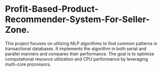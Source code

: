 # Profit-Based-Product-Recommender-System-For-Seller-Zone.
This project focuses on utilizing MLP algorithms to find common patterns in transactional databases. It implements the algorithm in both serial and parallel manners and compares their performance. The goal is to optimize computational resource utilization and CPU performance by leveraging multi-core processors. 
